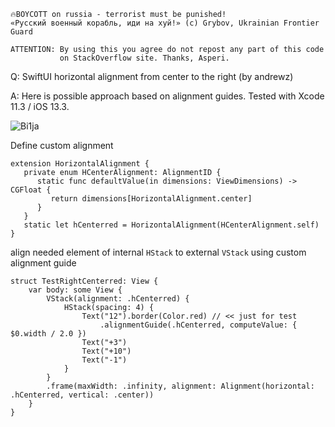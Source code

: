 ```
🔥BOYCOTT on russia - terrorist must be punished!
«Русский военный корабль, иди на хуй!» (c) Grybov, Ukrainian Frontier Guard

ATTENTION: By using this you agree do not repost any part of this code
           on StackOverflow site. Thanks, Asperi.
```

Q: SwiftUI horizontal alignment from center to the right (by andrewz)

A: Here is possible approach based on alignment guides. Tested with Xcode 11.3 / iOS 13.3.

![Bi1ja](https://user-images.githubusercontent.com/62171579/180619057-d5495692-792a-48a6-aad2-85f954980ba7.png)

Define custom alignment

    extension HorizontalAlignment {
       private enum HCenterAlignment: AlignmentID {
          static func defaultValue(in dimensions: ViewDimensions) -> CGFloat {
             return dimensions[HorizontalAlignment.center]
          }
       }
       static let hCenterred = HorizontalAlignment(HCenterAlignment.self)
    }

align needed element of internal `HStack` to external `VStack` using custom alignment guide

```
struct TestRightCenterred: View {
    var body: some View {
        VStack(alignment: .hCenterred) {
            HStack(spacing: 4) {
                Text("12").border(Color.red) // << just for test
                    .alignmentGuide(.hCenterred, computeValue: { $0.width / 2.0 })
                Text("+3")
                Text("+10")
                Text("-1")
            }
        }
        .frame(maxWidth: .infinity, alignment: Alignment(horizontal: .hCenterred, vertical: .center))
    }
}
```
